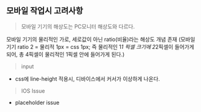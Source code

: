 ## 모바일 작업시 고려사항
> 모바일 기기의 해상도는 PC모니터 해상도와 다르다.

  모바일 기기의 물리적인 가로, 세로값이 아닌 ratio(비율)라는 해상도 개념 존재
  (모바일 기기 ratio 2 = 물리적 1px = css 1px; 즉 물리적인 1*1 픽셀 크기에 2*2픽셀이 들어가게 되어, 총 4픽셀이 물리적인 1픽셀 안에 들어가게 된다.)
  
> input
- css에 line-height 적용시, 디바이스에서 커서가 이상하게 나온다.  
  
> IOS Issue
- placeholder issue
